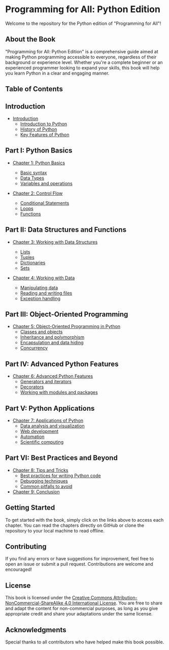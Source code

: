 # Programming for All: Python Edition

Welcome to the repository for the Python edition of "Programming for All"!

## About the Book

"Programming for All: Python Edition" is a comprehensive guide aimed at making Python programming accessible to everyone, regardless of their background or experience level. Whether you're a complete beginner or an experienced programmer looking to expand your skills, this book will help you learn Python in a clear and engaging manner.

## Table of Contents

## Introduction
- [Introduction](chapters/01-introduction.md)
  - [Introduction to Python](chapters/01-introduction.md#introduction-to-python)
  - [History of Python](chapters/01-introduction.md#history-of-python)
  - [Key Features of Python](chapters/01-introduction.md#key-features-of-python)
## Part I: Python Basics
- [Chapter 1: Python Basics](chapters/02-chapter1.md)
  - [Basic syntax](chapters/02-chapter1.md#basic-syntax)
  - [Data Types](chapters/02-chapter1.md#data-types)
  - [Variables and operations](chapters/02-chapter1.md#variables-and-operations)

- [Chapter 2: Control Flow](chapters/03-chapter2.md)
  - [Conditional Statements](chapters/03-chapter2.md#conditional-statements)
  - [Loops](chapters/03-chapter2.md#loops)
  - [Functions](chapters/03-chapter2.md#functions)

## Part II: Data Structures and Functions
- [Chapter 3: Working with Data Structures](chapters/04-chapter3.md)
  - [Lists](chapters/04-chapter3.md#lists)
  - [Tuples](chapters/04-chapter3.md#tuples)
  - [Dictionaries](chapters/04-chapter3.md#dictionaries)
  - [Sets](chapters/04-chapter3.md#sets)

- [Chapter 4: Working with Data](chapters/05-chapter4.md)
  - [Manipulating data](chapters/05-chapter4.md#manipulating-data)
  - [Reading and writing files](chapters/05-chapter4.md#reading-and-writing-files)
  - [Exception handling](chapters/05-chapter4.md#exception-handling)

## Part III: Object-Oriented Programming
- [Chapter 5: Object-Oriented Programming in Python](chapters/06-chapter5.md)
    - [Classes and objects](chapters/06-chapter5.md#classes-and-objects)
    - [Inheritance and polymorphism](chapters/06-chapter5.md#inheritance-and-polymorphism)
    - [Encapsulation and data hiding](chapters/06-chapter5.md#encapsulation-and-data-hiding)
    - [Concurrency](chapters/06-chapter5.md#concurrency)

## Part IV: Advanced Python Features
- [Chapter 6: Advanced Python Features](chapters/07-chapter6.md)
    - [Generators and iterators](chapters/07-chapter6.md#generators-and-iterators)
    - [Decorators](chapters/07-chapter6.md#decorators)
    - [Working with modules and packages](chapters/07-chapter6.md#working-with-modules-and-packages)

## Part V: Python Applications
- [Chapter 7: Applications of Python](chapters/08-chapter7.md)
  - [Data analysis and visualization](chapters/08-chapter7.md#data-analysis-and-visualization)
  - [Web development](chapters/08-chapter7.md#web-development)
  - [Automation](chapters/08-chapter7.md#automation)
  - [Scientific computing](chapters/08-chapter7.md#scientific-computing)

## Part VI: Best Practices and Beyond
- [Chapter 8: Tips and Tricks](chapters/09-chapter8.md)
  - [Best practices for writing Python code](chapters/09-chapter8.md#best-practices-for-writing-python-code)
  - [Debugging techniques](chapters/09-chapter8.md#debugging-techniques)
  - [Common pitfalls to avoid](chapters/09-chapter8.md#common-pitfalls-to-avoid)
- [Chapter 9: Conclusion](chapters/10-chapter9.md)

<!-- ## Appendices
- [Appendix A: Python Cheat Sheet](chapters/10-appendixA.md)
- [Appendix B: Glossary of Terms](chapters/11-appendixB.md)
- [Appendix C: Solutions to Exercises](chapters/12-appendixC.md) -->

## Getting Started

To get started with the book, simply click on the links above to access each chapter. You can read the chapters directly on GitHub or clone the repository to your local machine to read offline.

## Contributing

If you find any errors or have suggestions for improvement, feel free to open an issue or submit a pull request. Contributions are welcome and encouraged!

## License

This book is licensed under the [Creative Commons Attribution-NonCommercial-ShareAlike 4.0 International License](https://creativecommons.org/licenses/by-nc-sa/4.0/). You are free to share and adapt the content for non-commercial purposes, as long as you give appropriate credit and share your adaptations under the same license.

## Acknowledgments

Special thanks to all contributors who have helped make this book possible.
